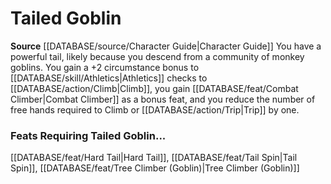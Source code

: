 ﻿---
id: '37'
name: Tailed Goblin
rarity: Common
source: '[[DATABASE/source/Character Guide|Character Guide]]'
type: Heritage

---
# Tailed Goblin

**Source** [[DATABASE/source/Character Guide|Character Guide]] 
You have a powerful tail, likely because you descend from a community of monkey goblins. You gain a +2 circumstance bonus to [[DATABASE/skill/Athletics|Athletics]] checks to [[DATABASE/action/Climb|Climb]], you gain [[DATABASE/feat/Combat Climber|Combat Climber]] as a bonus feat, and you reduce the number of free hands required to Climb or [[DATABASE/action/Trip|Trip]] by one.

### Feats Requiring Tailed Goblin...

[[DATABASE/feat/Hard Tail|Hard Tail]], [[DATABASE/feat/Tail Spin|Tail Spin]], [[DATABASE/feat/Tree Climber (Goblin)|Tree Climber (Goblin)]]